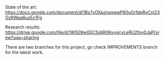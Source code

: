 State of the art: https://docs.google.com/document/d/1Bs7vOXaznsqwwP60uGrfdqRyCnl23OzRWaa6uzEx1Fg

Research results: https://drive.google.com/file/d/1WS09w0DCSdj909ivvgcyLeRU2foy0JaP/view?usp=sharing

There are two branches for this project, go check IMPROVEMENTS branch for the latest work.

